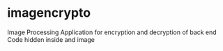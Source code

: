 # imagencrypto
Image Processing Application for encryption and decryption of back end Code hidden inside and image
